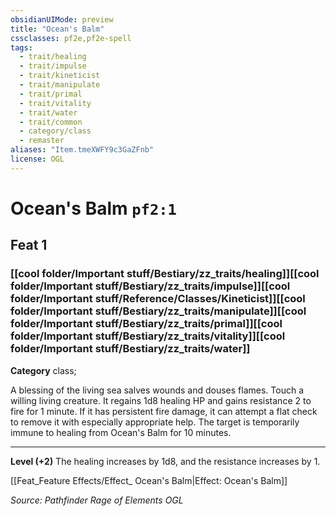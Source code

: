 ```yaml
---
obsidianUIMode: preview
title: "Ocean's Balm"
cssclasses: pf2e,pf2e-spell
tags:
  - trait/healing
  - trait/impulse
  - trait/kineticist
  - trait/manipulate
  - trait/primal
  - trait/vitality
  - trait/water
  - trait/common
  - category/class
  - remaster
aliases: "Item.tmeXWFY9c3GaZFnb"
license: OGL
---
```

# Ocean's Balm `pf2:1`
## Feat 1
### [[cool folder/Important stuff/Bestiary/zz_traits/healing]][[cool folder/Important stuff/Bestiary/zz_traits/impulse]][[cool folder/Important stuff/Reference/Classes/Kineticist]][[cool folder/Important stuff/Bestiary/zz_traits/manipulate]][[cool folder/Important stuff/Bestiary/zz_traits/primal]][[cool folder/Important stuff/Bestiary/zz_traits/vitality]][[cool folder/Important stuff/Bestiary/zz_traits/water]]

**Category** class; 




A blessing of the living sea salves wounds and douses flames. Touch a willing living creature. It regains 1d8 healing HP and gains resistance 2 to fire for 1 minute. If it has persistent fire damage, it can attempt a flat check to remove it with especially appropriate help. The target is temporarily immune to healing from Ocean's Balm for 10 minutes.

* * *

**Level (+2)** The healing increases by 1d8, and the resistance increases by 1.

[[Feat_Feature Effects/Effect_ Ocean's Balm|Effect: Ocean's Balm]]

*Source: Pathfinder Rage of Elements*
*OGL*